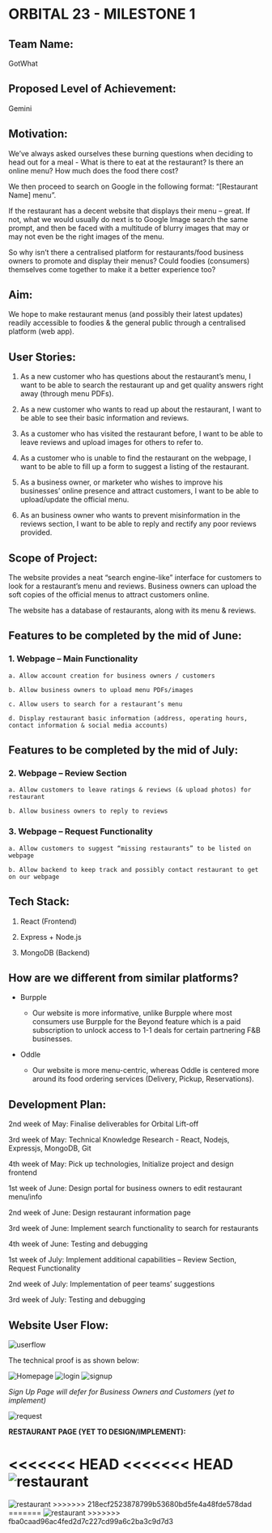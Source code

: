 ﻿# **ORBITAL 23 - MILESTONE 1**

## **Team Name:**

GotWhat

## **Proposed Level of Achievement:**

Gemini

## **Motivation:**

We’ve always asked ourselves these burning questions when deciding to head out for a meal - What is there to eat at the restaurant? Is there an online menu? How much does the food there cost?

We then proceed to search on Google in the following format: “[Restaurant Name] menu”.

If the restaurant has a decent website that displays their menu – great. If not, what we would usually do next is to Google Image search the same prompt, and then be faced with a multitude of blurry images that may or may not even be the right images of the menu.

So why isn’t there a centralised platform for restaurants/food business owners to promote and display their menus? Could foodies (consumers) themselves come together to make it a better experience too?

## **Aim:**

We hope to make restaurant menus (and possibly their latest updates) readily accessible to foodies & the general public through a centralised platform (web app).

## **User Stories:**

1. As a new customer who has questions about the restaurant’s menu, I want to be able to
   search the restaurant up and get quality answers right away (through menu PDFs).

2. As a new customer who wants to read up about the restaurant, I want to be able to see their basic
   information and reviews.

3. As a customer who has visited the restaurant before, I want to be able to leave reviews
   and upload images for others to refer to.

4. As a customer who is unable to find the restaurant on the webpage, I want to be able to fill
   up a form to suggest a listing of the restaurant.

5. As a business owner, or marketer who wishes to improve his businesses’ online presence
   and attract customers, I want to be able to upload/update the official menu.

6. As an business owner who wants to prevent misinformation in the reviews section, I want
   to be able to reply and rectify any poor reviews provided.

## **Scope of Project:**

The website provides a neat “search engine-like” interface for customers to look for a restaurant’s menu and reviews. Business owners can upload the soft copies of the official menus to attract customers online.

The website has a database of restaurants, along with its menu & reviews.

## **Features to be completed by the mid of June:**

### 1. Webpage – Main Functionality

    a. Allow account creation for business owners / customers

    b. Allow business owners to upload menu PDFs/images

    c. Allow users to search for a restaurant’s menu

    d. Display restaurant basic information (address, operating hours, contact information & social media accounts)

## **Features to be completed by the mid of July:**

### 2. Webpage – Review Section

    a. Allow customers to leave ratings & reviews (& upload photos) for restaurant

    b. Allow business owners to reply to reviews

### 3. Webpage – Request Functionality

    a. Allow customers to suggest “missing restaurants” to be listed on webpage

    b. Allow backend to keep track and possibly contact restaurant to get on our webpage

## **Tech Stack:**

1. React (Frontend)

2. Express + Node.js

3. MongoDB (Backend)

## **How are we different from similar platforms?**

- Burpple

  - Our website is more informative, unlike Burpple where most consumers use Burpple for the Beyond feature which is a paid subscription to unlock access to 1-1 deals for certain partnering F&B businesses.

- Oddle

  - Our website is more menu-centric, whereas Oddle is centered more around its food ordering services (Delivery, Pickup, Reservations).

## **Development Plan:**

2nd week of May: Finalise deliverables for Orbital Lift-off

3rd week of May: Technical Knowledge Research - React, Nodejs, Expressjs, MongoDB, Git

4th week of May: Pick up technologies, Initialize project and design frontend

1st week of June: Design portal for business owners to edit restaurant menu/info

2nd week of June: Design restaurant information page

3rd week of June: Implement search functionality to search for restaurants

4th week of June: Testing and debugging

1st week of July: Implement additional capabilities – Review Section, Request Functionality

2nd week of July: Implementation of peer teams’ suggestions

3rd week of July: Testing and debugging

## **Website User Flow:**

<img src="./images/web userflow.png" alt="userflow"/>

The technical proof is as shown below:

<img src="./images/home.png" alt="Homepage"/>

<img src="./images/login.png" alt="login"/>

<img src="./images/signup.png" alt="signup"/>

_Sign Up Page will defer for Business Owners and Customers (yet to implement)_

<img src="./images/request.png" alt="request"/>

**RESTAURANT PAGE (YET TO DESIGN/IMPLEMENT):**

<<<<<<< HEAD
<<<<<<< HEAD
<img src="restaurant.png" alt="restaurant"/>
=======
<img src="./images/restaurant.png" alt="restaurant"/>
>>>>>>> 218ecf2523878799b53680bd5fe4a48fde578dad
=======
<img src="./images/restaurant.png" alt="restaurant"/>
>>>>>>> fba0caad96ac4fed2d7c227cd99a6c2ba3c9d7d3

